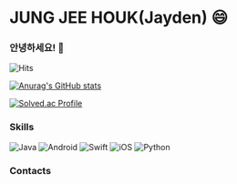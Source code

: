 # JUNG JEE HOUK(Jayden) 😄

### 안녕하세요! 👋

![Hits](https://hits.seeyoufarm.com/api/count/incr/badge.svg?url=https%3A%2F%2Fgithub.com%2Fjayden000106&count_bg=%237FBBB2&title_bg=%23EBEAE5&icon=&icon_color=%23E7E7E7&title=hits&edge_flat=false)

[![Anurag's GitHub stats](https://github-readme-stats.vercel.app/api?username=jayden000106&show_icons=true&theme=highcontrast)](https://github.com/anuraghazra/github-readme-stats)

[![Solved.ac Profile](http://mazassumnida.wtf/api/v2/generate_badge?boj=fdsa0106)](https://solved.ac/fdsa0106/)

### Skills

![Java](https://img.shields.io/badge/Java-007396.svg?&style=for-the-badge&logo=Java&logoColor=white)
![Android](https://img.shields.io/badge/Android-3DDC84.svg?&style=for-the-badge&logo=Android&logoColor=white)
![Swift](https://img.shields.io/badge/Swift-F05138.svg?&style=for-the-badge&logo=Swift&logoColor=white)
![iOS](https://img.shields.io/badge/iOS-000000.svg?&style=for-the-badge&logo=iOS&logoColor=white)
![Python](https://img.shields.io/badge/Python-3776AB.svg?&style=for-the-badge&logo=Python&logoColor=white)

### Contacts

<!--
**jayden000106/jayden000106** is a ✨ _special_ ✨ repository because its `README.md` (this file) appears on your GitHub profile.

Here are some ideas to get you started:

- 🔭 I’m currently working on ...
- 🌱 I’m currently learning ...
- 👯 I’m looking to collaborate on ...
- 🤔 I’m looking for help with ...
- 💬 Ask me about ...
- 📫 How to reach me: ...
- 😄 Pronouns: ...
- ⚡ Fun fact: ...
-->

